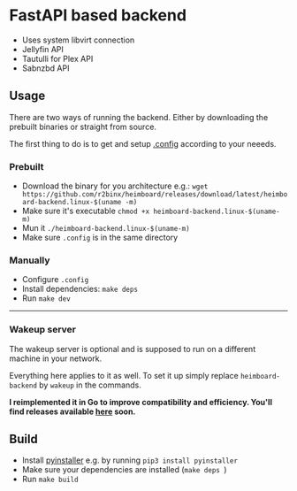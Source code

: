 # FastAPI based backend
- Uses system libvirt connection
- Jellyfin API
- Tautulli for Plex API
- Sabnzbd API

## Usage
There are two ways of running the backend. Either by downloading the prebuilt binaries or straight from source.

The first thing to do is to get and setup [.config](https://github.com/r2binx/heimboard/blob/main/backend/.config) according to your neeeds.

### Prebuilt
- Download the binary for you architecture e.g.: `wget https://github.com/r2binx/heimboard/releases/download/latest/heimboard-backend.linux-$(uname -m)`
- Make sure it's executable `chmod +x heimboard-backend.linux-$(uname-m)`
- Mun it `./heimboard-backend.linux-$(uname-m)`
- Make sure `.config` is in the same directory

### Manually
- Configure `.config`
- Install dependencies: `make deps`
- Run `make dev`

-----
### Wakeup server
The wakeup server is optional and is supposed to run on a different machine in your network.

Everything here applies to it as well. To set it up simply replace `heimboard-backend` by `wakeup` in the commands.

**I reimplemented it in Go to improve compatibility and efficiency. You'll find releases available [here](https://github.com/r2binx/heimboard-wakeup-go) soon.**


## Build
- Install [pyinstaller](https://github.com/pyinstaller/pyinstaller) e.g. by running `pip3 install pyinstaller`  
- Make sure your dependencies are installed (`make deps `) 
- Run `make build`
